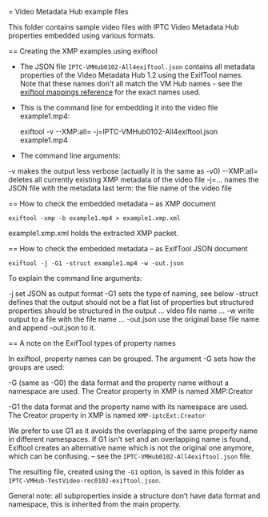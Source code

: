 = Video Metadata Hub example files

This folder contains sample video files with IPTC Video Metadata Hub properties
embedded using various formats.

== Creating the XMP examples using exiftool

* The JSON file `IPTC-VMHub0102-All4exiftool.json` contains
all metadata properties of the Video Metadata Hub 1.2 using the ExifTool names.
Note that these names don't all match the VM Hub names - see the
[exiftool mappings reference](https://iptc.org/std/videometadatahub/recommendation/IPTC-VideoMetadataHub-mapping-exiftool-Rec_1.3.html) for the exact names used.

* This is the command line for embedding it into the video file example1.mp4:

    exiftool -v --XMP:all= -j=IPTC-VMHub0102-All4exiftool.json example1.mp4

* The command line arguments:

 -v             makes the output less verbose (actually it is the same as -v0)
 --XMP:all=     deletes all currently existing XMP metadata of the video file
 -j=...         names the JSON file with the metadata last term: the file name
                of the video file

== How to check the embedded metadata – as XMP document

    exiftool -xmp -b example1.mp4 > example1.xmp.xml

example1.xmp.xml holds the extracted XMP packet.

== How to check the embedded metadata – as ExifTool JSON document

    exiftool -j -G1 -struct example1.mp4 -w -out.json

To explain the command line arguments:

 -j             set JSON as output format
 -G1            sets the type of naming, see below
 -struct        defines that the output should not be a flat list of properties
                but structured properties should be structured in the output
 ... video file name ...
 -w             write output to a file with the file name ...
  -out.json     use the original base file name and append -out.json to it.
 
== A note on the ExifTool types of property names

In exiftool, property names can be grouped. The argument -G sets how the groups
are used:

 -G (same as -G0)   the data format and the property name without a namespace are used.
                    The Creator property in XMP is named XMP:Creator

 -G1                the data format and the property name with its namespace are
                    used. The Creator property in XMP is named
                    `XMP-iptcExt:Creator`
 
We prefer to use G1 as it avoids the overlapping of the same property name in
different namespaces. If G1 isn't set and an overlapping name is found, Exiftool
creates an alternative name which is not the original one anymore, which can be
confusing.  – see the `IPTC-VMHub0102-All4exiftool.json`
file.

The resulting file, created using the `-G1` option, is saved in this folder as
`IPTC-VMHub-TestVideo-rec0102-exiftool.json`.
 
General note: all subproperties inside a structure don’t have data format and
namespace, this is inherited from the main property.
